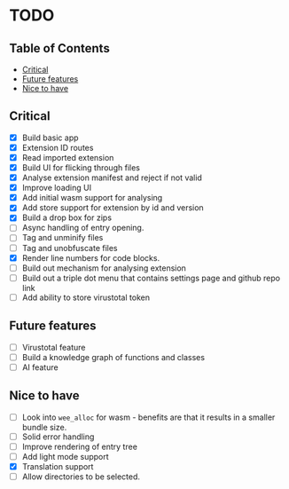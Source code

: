 # TODO <!-- omit in toc -->

## Table of Contents <!-- omit in toc -->

- [Critical](#critical)
- [Future features](#future-features)
- [Nice to have](#nice-to-have)

## Critical

- [x] Build basic app
- [x] Extension ID routes
- [x] Read imported extension
- [x] Build UI for flicking through files
- [x] Analyse extension manifest and reject if not valid
- [x] Improve loading UI
- [x] Add initial wasm support for analysing
- [x] Add store support for extension by id and version
- [x] Build a drop box for zips
- [ ] Async handling of entry opening.
- [ ] Tag and unminify files
- [ ] Tag and unobfuscate files
- [x] Render line numbers for code blocks.
- [ ] Build out mechanism for analysing extension
- [ ] Build out a triple dot menu that contains settings page and github repo link
- [ ] Add ability to store virustotal token

## Future features

- [ ] Virustotal feature
- [ ] Build a knowledge graph of functions and classes
- [ ] AI feature

## Nice to have

- [ ] Look into `wee_alloc` for wasm - benefits are that it results in a smaller bundle size.
- [ ] Solid error handling
- [ ] Improve rendering of entry tree
- [ ] Add light mode support
- [x] Translation support
- [ ] Allow directories to be selected.
